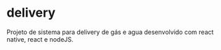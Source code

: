# delivery
Projeto de sistema para delivery de gás e agua desenvolvido com react native, react e nodeJS.
